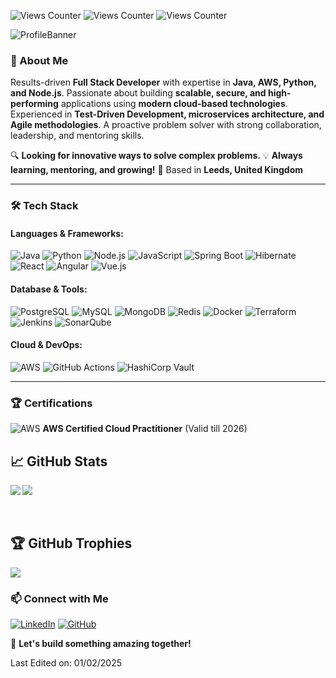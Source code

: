 ![Views Counter](https://views-counter.vercel.app/badge?pageId=nuwan-samarasinghe&leftColor=444040&rightColor=750000&type=total&label=TOTAL%20VIEWS&style=upper)
![Views Counter](https://views-counter.vercel.app/badge?pageId=nuwan-samarasinghe&leftColor=444040&rightColor=750000&type=daily&label=TODAY%20VIEWS&style=upper)
![Views Counter](https://views-counter.vercel.app/badge?pageId=nuwan-samarasinghe&leftColor=444040&rightColor=750000&type=unique&label=UNIQUE%20VIEWS&style=upper)


![ProfileBanner](https://media.licdn.com/dms/image/v2/D5616AQEWdQWxR8Y3wA/profile-displaybackgroundimage-shrink_350_1400/profile-displaybackgroundimage-shrink_350_1400/0/1691638466910?e=1743638400&v=beta&t=ZEiEMXlTnb3BM3HpbLyDGz7iYtPnBaMKMSw11XGjdq0)

### 🔹 About Me
Results-driven **Full Stack Developer** with expertise in **Java, AWS, Python, and Node.js**. Passionate about building **scalable, secure, and high-performing** applications using **modern cloud-based technologies**. Experienced in **Test-Driven Development, microservices architecture, and Agile methodologies**. A proactive problem solver with strong collaboration, leadership, and mentoring skills.

🔍 **Looking for innovative ways to solve complex problems.**
💡 **Always learning, mentoring, and growing!**
📍 Based in **Leeds, United Kingdom**

---

### 🛠 Tech Stack

#### **Languages & Frameworks:**
![Java](https://img.shields.io/badge/Java-ED8B00?style=for-the-badge&logo=java&logoColor=white) ![Python](https://img.shields.io/badge/Python-3776AB?style=for-the-badge&logo=python&logoColor=white) ![Node.js](https://img.shields.io/badge/Node.js-43853D?style=for-the-badge&logo=node.js&logoColor=white) ![JavaScript](https://img.shields.io/badge/JavaScript-F7DF1E?style=for-the-badge&logo=javascript&logoColor=black)
![Spring Boot](https://img.shields.io/badge/Spring_Boot-6DB33F?style=for-the-badge&logo=spring-boot&logoColor=white) ![Hibernate](https://img.shields.io/badge/Hibernate-59666C?style=for-the-badge&logo=hibernate&logoColor=white) ![React](https://img.shields.io/badge/React-20232A?style=for-the-badge&logo=react&logoColor=61DAFB) ![Angular](https://img.shields.io/badge/Angular-DD0031?style=for-the-badge&logo=angular&logoColor=white) ![Vue.js](https://img.shields.io/badge/Vue.js-4FC08D?style=for-the-badge&logo=vue.js&logoColor=white)

#### **Database & Tools:**
![PostgreSQL](https://img.shields.io/badge/PostgreSQL-316192?style=for-the-badge&logo=postgresql&logoColor=white) ![MySQL](https://img.shields.io/badge/MySQL-4479A1?style=for-the-badge&logo=mysql&logoColor=white) ![MongoDB](https://img.shields.io/badge/MongoDB-4EA94B?style=for-the-badge&logo=mongodb&logoColor=white) ![Redis](https://img.shields.io/badge/Redis-DC382D?style=for-the-badge&logo=redis&logoColor=white)
![Docker](https://img.shields.io/badge/Docker-2496ED?style=for-the-badge&logo=docker&logoColor=white) ![Terraform](https://img.shields.io/badge/Terraform-7B42BC?style=for-the-badge&logo=terraform&logoColor=white) ![Jenkins](https://img.shields.io/badge/Jenkins-D24939?style=for-the-badge&logo=jenkins&logoColor=white) ![SonarQube](https://img.shields.io/badge/SonarQube-4E9BCD?style=for-the-badge&logo=sonarqube&logoColor=white)

#### **Cloud & DevOps:**
![AWS](https://img.shields.io/badge/AWS-232F3E?style=for-the-badge&logo=amazon-aws&logoColor=white) ![GitHub Actions](https://img.shields.io/badge/GitHub_Actions-2088FF?style=for-the-badge&logo=github-actions&logoColor=white) ![HashiCorp Vault](https://img.shields.io/badge/HashiCorp_Vault-000000?style=for-the-badge&logo=vault&logoColor=white)

---

### 🏆 Certifications
![AWS](https://img.shields.io/badge/AWS_Certified-FF9900?style=for-the-badge&logo=amazon-aws&logoColor=white) **AWS Certified Cloud Practitioner** (Valid till 2026)  

## 📈 GitHub Stats

<img align="left" src="https://github-readme-stats.vercel.app/api/top-langs/?username=nuwan-samarasinghe" />

<img align="center" src="https://github-readme-stats.vercel.app/api?username=nuwan-samarasinghe&show_icons=true&include_all_commits=true" />

<br/>
<br/>
<br/>

## 🏆 GitHub Trophies

<img align="center" src="https://github-profile-trophy.vercel.app/?username=nuwan-samarasinghe&margin-w=5&margin-h=5" />

### 📫 Connect with Me
[![LinkedIn](https://img.shields.io/badge/LinkedIn-0077B5?style=for-the-badge&logo=linkedin&logoColor=white)](https://www.linkedin.com/in/nuwan-samarasinghe)
[![GitHub](https://img.shields.io/badge/GitHub-181717?style=for-the-badge&logo=github&logoColor=white)](https://github.com/nuwan-samarasinghe)

💬 **Let's build something amazing together!**

Last Edited on: 01/02/2025
